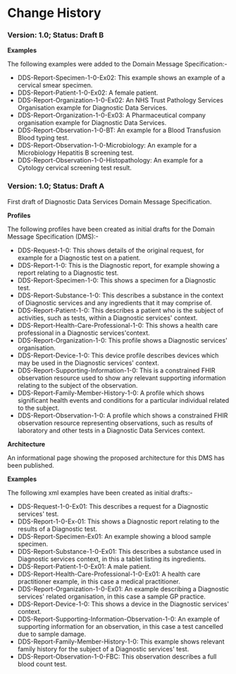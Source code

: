 # Change History #


### Version: 1.0; Status: Draft B #

**Examples**

The following examples were added to the Domain Message Specification:-

- DDS-Report-Specimen-1-0-Ex02: This example shows an example of a cervical smear specimen.
- DDS-Report-Patient-1-0-Ex02: A female patient.
- DDS-Report-Organization-1-0-Ex02: An NHS Trust Pathology Services Organisation example for Diagnostic Data Services.
- DDS-Report-Organization-1-0-Ex03: A Pharmaceutical company organisation example for Diagnostic Data Services.
- DDS-Report-Observation-1-0-BT: An example for a Blood Transfusion Blood typing test.
- DDS-Report-Observation-1-0-Microbiology: An example for a Microbiology Hepatitis B screening test.
- DDS-Report-Observation-1-0-Histopathology: An example for a Cytology cervical screening test result. 


### Version: 1.0; Status: Draft A #


First draft of Diagnostic Data Services Domain Message Specification.

**Profiles**

The following profiles have been created as initial drafts for the Domain Message Specification (DMS):-

- DDS-Request-1-0: This shows details of the original request, for example for a Diagnostic test on a patient.
- DDS-Report-1-0: This is the Diagnostic report, for example showing a report relating to a Diagnostic test.
- DDS-Report-Specimen-1-0: This shows a specimen for a Diagnostic test.
- DDS-Report-Substance-1-0: This describes a substance in the context of Diagnostic services and any ingredients that it may comprise of.
- DDS-Report-Patient-1-0: This describes a patient who is the subject of activities, such as tests, within a Diagnostic services' context.
- DDS-Report-Health-Care-Professional-1-0: This shows a health care professional in a Diagnostic services'context.
- DDS-Report-Organization-1-0: This profile shows a Diagnostic services' organisation.
- DDS-Report-Device-1-0: This device profile describes devices which may be used in the Diagnostic services' context.
- DDS-Report-Supporting-Information-1-0: This is a constrained FHIR observation resource used to show any relevant supporting information relating to the subject of the observation.
- DDS-Report-Family-Member-History-1-0: A profile which shows significant health events and conditions for a particular individual related to the subject.
- DDS-Report-Observation-1-0: A profile which shows a constrained FHIR observation resource representing observations, such as results of laboratory and other tests in a Diagnostic Data Services context. 

**Architecture**

An informational page showing the proposed architecture for this DMS has been published.

**Examples**

The following xml examples have been created as initial drafts:-

- DDS-Request-1-0-Ex01: This describes a request for a Diagnostic services' test.
- DDS-Report-1-0-Ex-01: This shows a Diagnostic report relating to the results of a Diagnostic test.
- DDS-Report-Specimen-Ex01: An example showing a blood sample specimen.
- DDS-Report-Substance-1-0-Ex01: This describes a substance used in Diagnostic services context, in this a tablet listing its ingredients.
- DDS-Report-Patient-1-0-Ex01: A male patient.
- DDS-Report-Health-Care-Professional-1-0-Ex01: A health care practitioner example, in this case a medical practitioner.
- DDS-Report-Organization-1-0-Ex01: An example describing a Diagnostic services' related organisation, in this case a sample GP practice.
- DDS-Report-Device-1-0: This shows a device in the Diagnostic services' context.
- DDS-Report-Supporting-Information-Observation-1-0: An example of supporting information for an observation, in this case a test cancelled due to sample damage.
- DDS-Report-Family-Member-History-1-0: This example shows relevant family history for the subject of a Diagnostic services' test.
- DDS-Report-Observation-1-0-FBC: This observation describes a full blood count test.
